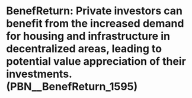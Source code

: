 # BenefReturn: __Private investors can benefit from the increased demand for housing and infrastructure in decentralized areas, leading to potential value appreciation of their investments.__ (PBN__BenefReturn_1595)

